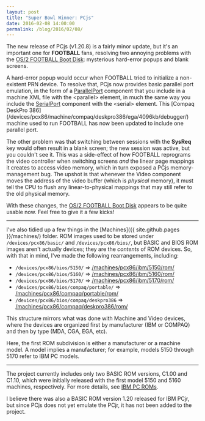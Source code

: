 ```yaml
---
layout: post
title: "Super Bowl Winner: PCjs"
date: 2016-02-08 14:00:00
permalink: /blog/2016/02/08/
---
```


The new release of PCjs (v1.20.8) is a fairly minor update, but it's an important one for **FOOTBALL** fans, resolving
two annoying problems with the [OS/2 FOOTBALL Boot Disk](/software/pcx86/sys/os2/misc/87058/): mysterious hard-error popups
and blank screens.

A hard-error popup would occur when FOOTBALL tried to initialize a non-existent PRN device.  To resolve that, PCjs
now provides basic parallel port emulation, in the form of a [ParallelPort](/machines/pcx86/modules/v2/parallel.js) component
that you include in a machine XML file with the &lt;parallel&gt; element, in much the same way you include the
[SerialPort](/machines/pcx86/modules/v2/serial.js) component with the &lt;serial&gt; element.  This [Compaq DeskPro 386]
(/devices/pcx86/machine/compaq/deskpro386/ega/4096kb/debugger/) machine used to run FOOTBALL has now been updated to
include one parallel port.

The other problem was that switching between sessions with the **SysReq** key would often result in a blank screen;
the new session was active, but you couldn't see it.  This was a side-effect of how FOOTBALL reprograms the video
controller when switching screens *and* the linear page mappings it creates to access video memory, which in turn
exposed a PCjs memory-management bug.  The upshot is that whenever the Video component moves the address of the video
buffer (which is *physical* memory), it must tell the CPU to flush any linear-to-physical mappings that may still refer
to the old physical memory.

With these changes, the [OS/2 FOOTBALL Boot Disk](/software/pcx86/sys/os2/misc/87058/) appears to be quite usable now.
Feel free to give it a few kicks!

---

I've also tidied up a few things in the [Machines]({{ site.github.pages }}/machines/) folder.  ROM images used to be stored under
`/devices/pcx86/basic/` and `/devices/pcx86/bios/`, but BASIC and BIOS ROM images aren't actually devices; they are the
*contents* of ROM devices.  So, with that in mind, I've made the following rearrangements, including:

  - `/devices/pcx86/bios/5150/` => [/machines/pcx86/ibm/5150/rom/](/machines/pcx86/ibm/5150/rom/)
  - `/devices/pcx86/bios/5160/` => [/machines/pcx86/ibm/5160/rom/](/machines/pcx86/ibm/5160/rom/)
  - `/devices/pcx86/bios/5170/` => [/machines/pcx86/ibm/5170/rom/](/machines/pcx86/ibm/5170/rom/)
  - `/devices/pcx86/bios/compaq/portable/` => [/machines/pcx86/compaq/portable/rom/](/machines/pcx86/compaq/portable/rom/)
  - `/devices/pcx86/bios/compaq/deskpro386` => [/machines/pcx86/compaq/deskpro386/rom/](/machines/pcx86/compaq/deskpro386/rom/)

This structure mirrors what was done with Machine and Video devices, where the devices are organized
first by manufacturer (IBM or COMPAQ) and then by type (MDA, CGA, EGA, etc).

Here, the first ROM subdivision is either a manufacturer or a machine model.  A model implies a manufacturer;
for example, models 5150 through 5170 refer to IBM PC models.

---

The project currently includes only two BASIC ROM versions, C1.00 and C1.10, which were initially released with the
first model 5150 and 5160 machines, respectively.  For more details, see [IBM PC ROMs](/machines/pcx86/ibm/5150/rom/).

I believe there was also a BASIC ROM version 1.20 released for IBM PCjr, but since PCjs does not yet emulate the PCjr,
it has not been added to the project.

